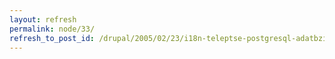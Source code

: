 ```yaml
---
layout: refresh
permalink: node/33/
refresh_to_post_id: /drupal/2005/02/23/i18n-teleptse-postgresql-adatbzissal-drupal-4-5-2-re
---
```

